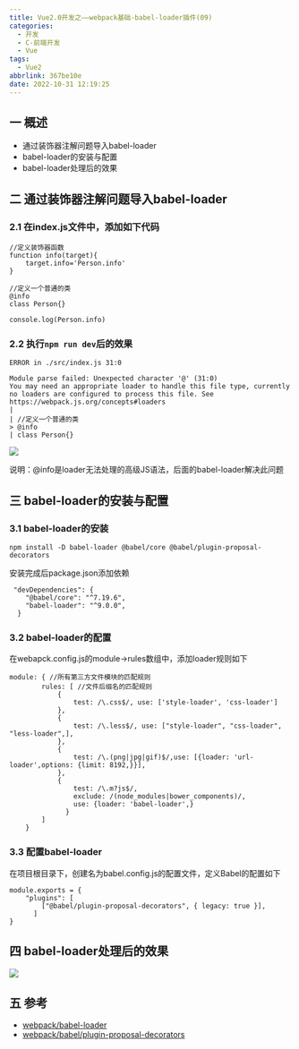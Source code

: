 ```yaml
---
title: Vue2.0开发之——webpack基础-babel-loader插件(09)
categories:
  - 开发
  - C-前端开发
  - Vue
tags:
  - Vue2
abbrlink: 367be10e
date: 2022-10-31 12:19:25
---
```

## 一 概述

* 通过装饰器注解问题导入babel-loader
* babel-loader的安装与配置
* babel-loader处理后的效果

<!--more-->

## 二 通过装饰器注解问题导入babel-loader

### 2.1 在index.js文件中，添加如下代码

```
//定义装饰器函数
function info(target){
    target.info='Person.info'
}

//定义一个普通的类
@info
class Person{}

console.log(Person.info)
```

### 2.2 执行`npm run dev`后的效果

```
ERROR in ./src/index.js 31:0

Module parse failed: Unexpected character '@' (31:0)
You may need an appropriate loader to handle this file type, currently no loaders are configured to process this file. See https://webpack.js.org/concepts#loaders
| 
| //定义一个普通的类
> @info
| class Person{}
```

![][1]

说明：@info是loader无法处理的高级JS语法，后面的babel-loader解决此问题

## 三 babel-loader的安装与配置

### 3.1 babel-loader的安装

```
npm install -D babel-loader @babel/core @babel/plugin-proposal-decorators 
```

安装完成后package.json添加依赖

```
 "devDependencies": {
    "@babel/core": "^7.19.6",
    "babel-loader": "^9.0.0",
  }
```

### 3.2 babel-loader的配置

在webapck.config.js的module->rules数组中，添加loader规则如下

```
module: { //所有第三方文件模块的匹配规则
        rules: [ //文件后缀名的匹配规则
            {
                test: /\.css$/, use: ['style-loader', 'css-loader']
            },
            {
                test: /\.less$/, use: ["style-loader", "css-loader", "less-loader",],
            },
            {
                test: /\.(png|jpg|gif)$/,use: [{loader: 'url-loader',options: {limit: 8192,}}],
            },
            {
                test: /\.m?js$/,
                exclude: /(node_modules|bower_components)/,
                use: {loader: 'babel-loader',}
              }
        ]
    }
```

### 3.3 配置babel-loader

在项目根目录下，创建名为babel.config.js的配置文件，定义Babel的配置如下

```
module.exports = {
    "plugins": [
        ["@babel/plugin-proposal-decorators", { legacy: true }],
      ]
}
```

## 四 babel-loader处理后的效果
![][2]


## 五 参考

* [webpack/babel-loader][00]
* [webpack/babel/plugin-proposal-decorators][01]




[00]:https://v4.webpack.js.org/loaders/babel-loader/#install
[01]:https://babeljs.io/docs/en/babel-plugin-proposal-decorators
[1]:https://cdn.staticaly.com/gh/PGzxc/CDN/master/blog-vue/vue02-09-babel-loader-error.png
[2]:https://cdn.staticaly.com/gh/PGzxc/CDN/master/blog-vue/vue02-09-babel-loader-success.png